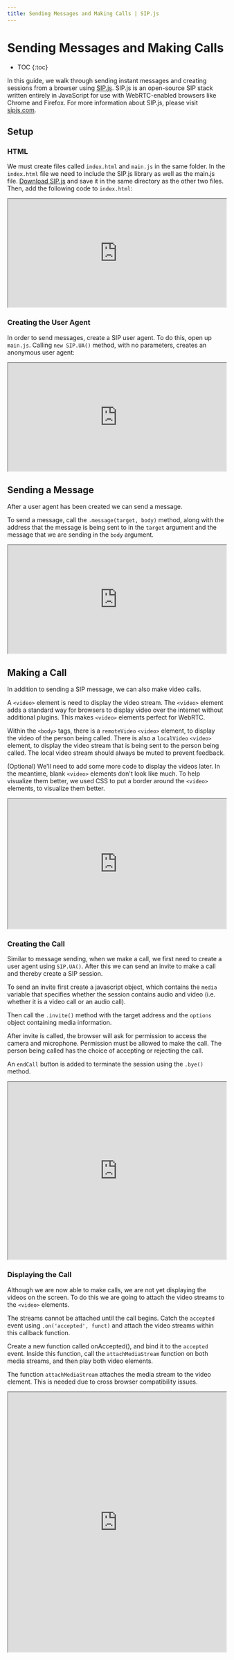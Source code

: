 ```yaml
---
title: Sending Messages and Making Calls | SIP.js
---
```


# Sending Messages and Making Calls

* TOC
{:toc}

In this guide, we walk through sending instant messages and creating sessions from a browser using [SIP.js](http://sipjs.com).  SIP.js is an open-source SIP stack written entirely in JavaScript for use with WebRTC-enabled browsers like Chrome and Firefox.  For more information about SIP.js, please visit [sipjs.com](http://www.sipjs.com).

## Setup

### HTML

We must create files called `index.html` and `main.js` in the same folder.  In the `index.html` file we need to include the SIP.js library as well as the main.js file.  [Download SIP.js](http://sipjs.com/download/) and save it in the same directory as the other two files.  Then, add the following code to `index.html`:

<iframe
  style="width: 100%; height: 250px"
  src="http://jsfiddle.net/5JbvL/2/embedded/html,js,result/">
</iframe>


### Creating the User Agent

In order to send messages, create a SIP user agent.  To do this, open up `main.js`. Calling `new SIP.UA()` method, with no parameters, creates an anonymous user agent:

<iframe
  style="width: 100%; height: 250px"
  src="http://jsfiddle.net/gk3p4/6/embedded/js,html,result/">
</iframe>


## Sending a Message

After a user agent has been created we can send a message.

To send a message, call the `.message(target, body)` method, along with the address that the message is being sent to in the `target` argument and the message that we are sending in the `body` argument.  


<iframe
  style="width: 100%; height: 250px"
  src="http://jsfiddle.net/8Cg6M/5/embedded/js,html,result/">
</iframe>

## Making a Call

In addition to sending a SIP message, we can also make video calls.  

A `<video>` element is need to display the video stream.  The `<video>` element adds a standard way for browsers to display video over the internet without additional plugins. This makes `<video>` elements perfect for WebRTC. 

Within the `<body>` tags, there is a `remoteVideo` `<video>` element, to display the video of the person being called.  There is also a `localVideo` `<video>` element, to display the video stream that is being sent to the person being called.  The local video stream should always be muted to prevent feedback.

(Optional) We'll need to add some more code to display the videos later.  In the meantime, blank `<video>` elements don't look like much.  To help visualize them better, we used CSS to put a border around the `<video>` elements, to visualize them better.

<iframe
  style="width: 100%; height: 300px"
  src="http://jsfiddle.net/mgc2e/11/embedded/html,js,css,result/">
</iframe>

### Creating the Call

Similar to message sending, when we make a call, we first need to create a user agent using `SIP.UA()`. After this we can send an invite to make a call and thereby create a SIP session.

To send an invite first create a javascript object, which contains the `media` variable that specifies whether the session contains audio and video (i.e. whether it is a video call or an audio call).  

Then call the `.invite()` method with the target address and the `options` object containing media information.

After invite is called, the browser will ask for permission to access the camera and microphone.  Permission must be allowed to make the call.  The person being called has the choice of accepting or rejecting the call.  

An `endCall` button is added to terminate the session using the `.bye()` method.

<iframe
  style="width: 100%; height: 410px"
  src="http://jsfiddle.net/T4Kv2/18/embedded/js,html,css,result/">
</iframe>


### Displaying the Call

Although we are now able to make calls, we are not yet displaying the videos on the screen.  To do this we are going to attach the video streams to the `<video>` elements.  

The streams cannot be attached until the call begins. Catch the `accepted` event using `.on('accepted', funct)` and attach the video streams within this callback function.  

Create a new function called onAccepted(), and bind it to the `accepted` event.  Inside this function, call the `attachMediaStream` function on both media streams, and then play both video elements.

The function `attachMediaStream` attaches the media stream to the video element.  This is needed due to cross browser compatibility issues.

<iframe
  style="width: 100%; height: 600px"
  src="http://jsfiddle.net/qWmG7/26/embedded/js,html,css,result/">
</iframe>
